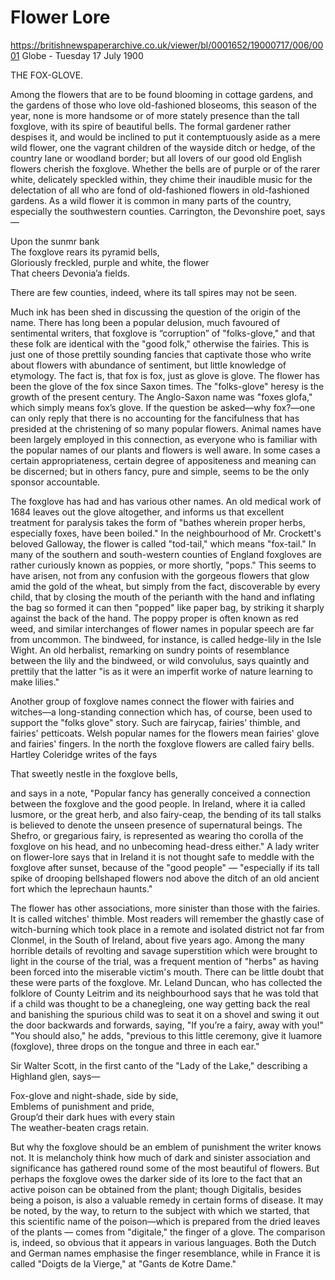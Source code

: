 # Flower Lore

https://britishnewspaperarchive.co.uk/viewer/bl/0001652/19000717/006/0001
Globe - Tuesday 17 July 1900

THE FOX-GLOVE.

Among the flowers that are to be found blooming in cottage gardens, and the gardens of those who love old-fashioned bloseoms, this season of the year, none is more handsome or of more stately presence than the tall foxglove, with its spire of beautiful bells. The formal gardener rather despises it, and would be inclined to put it contemptuously aside as a mere wild flower, one the vagrant children of the wayside ditch or hedge, of the country lane or woodland border; but all lovers of our good old English flowers cherish the foxglove. Whether the bells are of purple or of the rarer white, delicately speckled within, they chime their inaudible music for the delectation of all who are fond of old-fashioned flowers in old-fashioned gardens. As a wild flower it is common in many parts of the country, especially the southwestern counties. Carrington, the Devonshire poet, says—

Upon the sunmr bank  
The foxglove rears its pyramid bells,  
Gloriously freckled, purple and white, the flower  
That cheers Devonia’a fields.

There are few counties, indeed, where its tall spires may not be seen.

Much ink has been shed in discussing the question of the origin of the name. There has long been a popular delusion, much favoured of sentimental writers, that foxglove is “corruption” of "folks-glove," and that these folk are identical with the "good folk," otherwise the fairies. This is just one of those prettily sounding fancies that captivate those who write about flowers with abundance of sentiment, but little knowledge of etymology. The fact is, that fox is fox, just as glove is glove. The flower has been the glove of the fox since Saxon times. The "folks-glove" heresy is the growth of the present century. The Anglo-Saxon name was "foxes glofa," which simply means fox’s glove. If the question be asked—why fox?—one can only reply that there is no accounting for the fancifulness that has presided at the christening of so many popular flowers. Animal names have been largely employed in this connection, as everyone who is familiar with the popular names of our plants and flowers is well aware. In some cases a certain appropriateness, certain degree of appositeness and meaning can be discerned; but in others fancy, pure and simple, seems to be the only sponsor accountable.

The foxglove has had and has various other names. An old medical work of 1684 leaves out the glove altogether, and informs us that excellent treatment for paralysis takes the form of "bathes wherein proper herbs, especially foxes, have been boiled." In the neighbourhood of Mr. Crockett's beloved Galloway, the flower is called "tod-tail," which means "fox-tail." In many of the southern and south-western counties of England foxgloves are rather curiously known as poppies, or more shortly, "pops." This seems to have arisen, not from any confusion with the gorgeous flowers that glow amid the gold of the wheat, but simply from the fact, discoverable by every child, that by closing the mouth of the perianth with the hand and inflating the bag so formed it can then "popped" like paper bag, by striking it sharply against the back of the hand. The poppy proper is often known as red weed, and similar interchanges of flower names in popular speech are far from uncommon. The bindweed, for instance, is called hedge-lily in the Isle Wight. An old herbalist, remarking on sundry points of resemblance between the lily and the bindweed, or wild convolulus, says quaintly and prettily that the latter "is as it were an imperfit worke of nature learning to make lilies."

Another group of foxglove names connect the flower with fairies and witches—a long-standing connection which has, of course, been used to support the "folks glove" story. Such are fairycap, fairies' thimble, and fairies' petticoats. Welsh popular names for the flowers mean fairies' glove and fairies' fingers. In the north the foxglove flowers are called fairy bells. Hartley Coleridge writes of the fays

That sweetly nestle in the foxglove bells,

and says in a note, "Popular fancy has generally conceived a connection between the foxglove and the good people. In Ireland, where it ia called lusmore, or the great herb, and also fairy-ceap, the bending of its tall stalks is believed to denote the unseen presence of supernatural beings. The Shefro, or gregarious fairy, is represented as wearing tho corolla of the foxglove on his head, and no unbecoming head-dress either." A lady writer on flower-lore says that in Ireland it is not thought safe to meddle with the foxglove after sunset, because of the "good people" — "especially if its tall spike of drooping bellshaped flowers nod above the ditch of an old ancient fort which the leprechaun haunts."

The flower has other associations, more sinister than those with the fairies. It is called witches' thimble. Most readers will remember the ghastly case of witch-burning which took place in a remote and isolated district not far from Clonmel, in the South of Ireland, about five years ago. Among the many horrible details of revolting and savage superstition which were brought to light in the course of the trial, was a frequent mention of "herbs" as having been forced into the miserable victim's mouth. There can be little doubt that these were parts of the foxglove. Mr. Leland Duncan, who has collected the folklore of County Leitrim and its neighbourhood says that he was told that if a child was thought to be a chanegleing, one way getting back the real and banishing the spurious child was to seat it on a shovel and swing it out the door backwards and forwards, saying, "If you’re a fairy, away with you!" "You should also," he adds, "previous to this little ceremony, give it luamore (foxglove), three drops on the tongue and three in each ear."

Sir Walter Scott, in the first canto of the "Lady of the Lake," describing a Highland glen, says—

Fox-glove and night-shade, side by side,  
Emblems of punishment and pride,  
Group’d their dark hues with every stain  
The weather-beaten crags retain.

But why the foxglove should be an emblem of punishment the writer knows not. It is melancholy think how much of dark and sinister association and significance has gathered round some of the most beautiful of flowers. But perhaps the foxglove owes the darker side of its lore to the fact that an active poison can be obtained from the plant; though Digitalis, besides being a poison, is also a valuable remedy in certain forms of disease. It may be noted, by the way, to return to the subject with which we started, that this scientific name of the poison—which is prepared from the dried leaves of the plants — comes from "digitale," the finger of a glove. The comparison is, indeed, so obvious that it appears in various languages. Both the Dutch and German names emphasise the finger resemblance, while in France it is called "Doigts de la Vierge," at "Gants de Kotre Dame."

